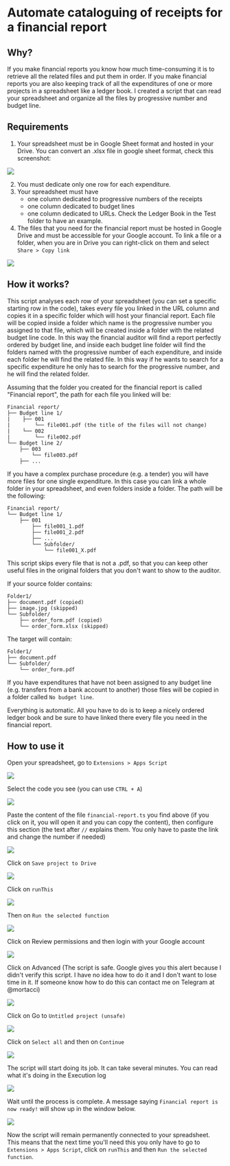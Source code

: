 # Automate cataloguing of receipts for a financial report
## Why?
If you make financial reports you know how much time-consuming it is to retrieve all the related files and put them in order. If you make financial reports you are also keeping track of all the expenditures of one or more projects in a spreadsheet like a ledger book. I created a script that can read your spreadsheet and organize all the files by progressive number and budget line.
## Requirements
1. Your spreadsheet must be in Google Sheet format and hosted in your Drive. You can convert an .xlsx file in google sheet format, check this screenshot:

![](media/Convert_to_gsheet.png)

2. You must dedicate only one row for each expenditure.
3. Your spreadsheet must have
   - one column dedicated to progressive numbers of the receipts
   - one column dedicated to budget lines
   - one column dedicated to URLs. Check the Ledger Book in the Test folder to have an example.
4. The files that you need for the financial report must be hosted in Google Drive and must be accessible for your Google account. To link a file or a folder, when you are in Drive you can right-click on them and select `Share > Copy link`

![](media/copy_link.png)

## How it works?
This script analyses each row of your spreadsheet (you can set a specific starting row in the code), takes every file you linked in the URL column and copies it in a specific folder which will host your financial report. Each file will be copied inside a folder which name is the progressive number you assigned to that file, which will be created inside a folder with the related budget line code. In this way the financial auditor will find a report perfectly ordered by budget line, and inside each budget line folder will find the folders named with the progressive number of each expenditure, and inside each folder he will find the related file. In this way if he wants to search for a specific expenditure he only has to search for the progressive number, and he will find the related folder. 

Assuming that the folder you created for the financial report is called "Financial report", the path for each file you linked will be:
```
Financial report/
├── Budget line 1/
|    ├── 001
|        └── file001.pdf (the title of the files will not change)
|    └── 002
|        └── file002.pdf
└── Budget line 2/
    ├── 003
        └── file003.pdf
    ├── ...
```


If you have a complex purchase procedure (e.g. a tender) you will have more files for one single expenditure. In this case you can link a whole folder in your spreadsheet, and even folders inside a folder. The path will be the following:

```
Financial report/
└── Budget line 1/
    ├── 001
        ├── file001_1.pdf 
        ├── file001_2.pdf
        ├── ...
        └── Subfolder/
            └── file001_X.pdf
```
This script skips every file that is not a .pdf, so that you can keep other useful files in the original folders that you don't want to show to the auditor.

If your source folder contains:
```
Folder1/
├── document.pdf (copied)
├── image.jpg (skipped)
└── Subfolder/
    ├── order_form.pdf (copied)
    └── order_form.xlsx (skipped)
```	
The target will contain:
```
Folder1/
├── document.pdf
└── Subfolder/
    └── order_form.pdf
```
If you have expenditures that have not been assigned to any budget line (e.g. transfers from a bank account to another) those files will be copied in a folder called `No budget line`.

Everything is automatic. All you have to do is to keep a nicely ordered ledger book and be sure to have linked there every file you need in the financial report.
## How to use it
Open your spreadsheet, go to `Extensions > Apps Script`

![](media/Open_app_script.png)

Select the code you see (you can use `CTRL + A`)

![](media/Select_all.png)

Paste the content of the file `financial-report.ts` you find above (if you click on it, you will open it and you can copy the content), then configure this section (the text after `//` explains them. You only have to paste the link and change the number if needed)

![](media/configure.png)

Click on `Save project to Drive`

![](media/Save.png)

Click on `runThis`

![](media/runThis.png)

Then on `Run the selected function`

![](media/function.png)

Click on Review permissions and then login with your Google account

![](media/permissions.png)

Click on Advanced (The script is safe. Google gives you this alert because I didn't verify this script. I have no idea how to do it and I don't want to lose time in it. If someone know how to do this can contact me on Telegram at @mortacci)

![](media/advanced.png)

Click on Go to `Untitled project (unsafe)`

![](media/Go_to_project.png)

Click on `Select all` and then on `Continue`

![](media/continue.png)

The script will start doing its job. It can take several minutes. You can read what it's doing in the Execution log

![](media/running.png)

Wait until the process is complete. A message saying `Financial report is now ready!` will show up in the window below.

![](media/complete.png)

Now the script will remain permanently connected to your spreadsheet. This means that the next time you'll need this you only have to go to `Extensions > Apps Script`, click on `runThis` and then `Run the selected function`.

